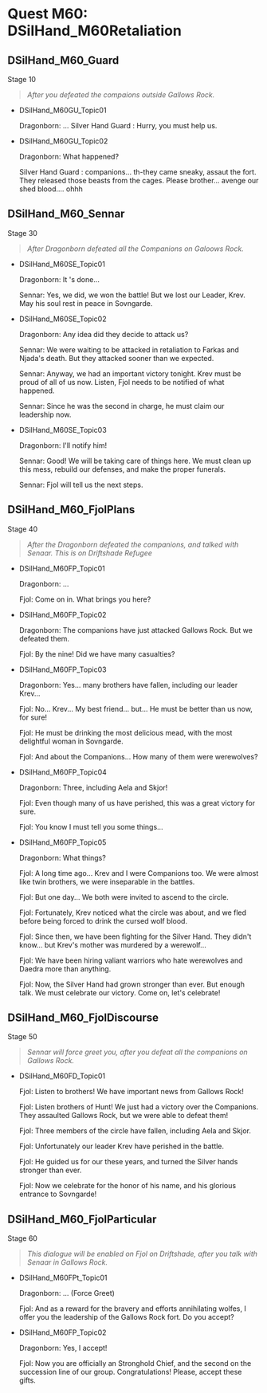 # Quest M60: DSilHand_M60Retaliation

## DSilHand_M60_Guard
Stage 10

> _After you defeated the compaions outside Gallows Rock._

* DSilHand_M60GU_Topic01

    Dragonborn: ...
    Silver Hand Guard : Hurry, you must help us.

* DSilHand_M60GU_Topic02

    Dragonborn: What happened?
    
    Silver Hand Guard : companions... th-they came sneaky, assaut the fort. They released those beasts from the cages. Please brother... avenge our shed blood.... ohhh

## DSilHand_M60_Sennar
Stage 30

> _After Dragonborn defeated all the Companions on Galoows Rock._

* DSilHand_M60SE_Topic01

    Dragonborn: It 's done...
    
    Sennar: Yes, we did, we won the battle! But we lost our Leader, Krev. May his soul rest in peace in Sovngarde.

* DSilHand_M60SE_Topic02

    Dragonborn: Any idea did they decide to attack us? 
    
    Sennar: We were waiting to be attacked in retaliation to Farkas and Njada's death. But they attacked sooner than we expected. 
    
    Sennar: Anyway, we had an important victory tonight. Krev must be proud of all of us now. Listen, Fjol needs to be notified of what happened. 
    
    Sennar: Since he was the second in charge, he must claim our leadership now.  

* DSilHand_M60SE_Topic03

    Dragonborn: I'll notify him!

    Sennar: Good! We will be taking care of things here. We must clean up this mess, rebuild our defenses, and make the proper funerals. 

    Sennar: Fjol will tell us the next steps.

## DSilHand_M60_FjolPlans
Stage 40

> _After the Dragonborn defeated the companions, and talked with Senaar. This is on Driftshade Refugee_

* DSilHand_M60FP_Topic01

    Dragonborn: ...

    Fjol: Come on in. What brings you here?

* DSilHand_M60FP_Topic02

    Dragonborn: The companions have just attacked Gallows Rock. But we defeated them. 

    Fjol: By the nine! Did we have many casualties?

* DSilHand_M60FP_Topic03

    Dragonborn: Yes... many brothers  have fallen, including our leader Krev...

    Fjol: No... Krev... My best friend... but... He must be  better  than us now, for sure! 

    Fjol: He must be drinking the most delicious mead, with the most delightful woman in Sovngarde. 

    Fjol: And about the Companions... How many of them were werewolves? 

* DSilHand_M60FP_Topic04

    Dragonborn: Three, including  Aela and Skjor!

    Fjol: Even though many of us have perished, this was a great victory for sure.

    Fjol: You know I must tell you some things... 

* DSilHand_M60FP_Topic05

    Dragonborn: What things?

    Fjol: A long time ago... Krev and I were Companions too. We were almost like twin brothers, we were inseparable in the battles. 

    Fjol: But one day...  We both were invited to ascend to the circle. 

    Fjol: Fortunately, Krev noticed what the circle was about, and we fled before being forced to drink the cursed wolf blood. 

    Fjol: Since then, we have been fighting for the Silver Hand. They didn't know... but Krev's mother was murdered by a werewolf... 

    Fjol: We have been hiring valiant warriors who hate werewolves and Daedra more than anything.  

    Fjol: Now, the Silver Hand had grown stronger than ever.  But enough talk. We must celebrate our victory.  Come on, let's celebrate!

## DSilHand_M60_FjolDiscourse
Stage 50

> _Sennar will force greet you, after you defeat all the companions on Gallows Rock._

* DSilHand_M60FD_Topic01

    Fjol: Listen to brothers! We have important news from Gallows Rock!

    Fjol: Listen brothers of Hunt! We just had a victory over the Companions. They assaulted Gallows Rock, but we were able to defeat them! 

    Fjol: Three members of the circle have fallen, including Aela and Skjor.

    Fjol: Unfortunately our leader Krev have perished in the battle. 

    Fjol: He guided us for our these years, and turned the Silver hands stronger than ever.

    Fjol: Now we celebrate for the honor of his name, and his glorious entrance to Sovngarde!

## DSilHand_M60_FjolParticular
Stage 60

> _This dialogue will be enabled on Fjol on Driftshade, after you talk with Senaar in Gallows Rock._

* DSilHand_M60FPt_Topic01

    Dragonborn: ... (Force Greet)

    Fjol: And as a reward for the bravery and efforts annihilating wolfes, I offer you the leadership of the Gallows Rock fort. Do you accept?

* DSilHand_M60FP_Topic02

    Dragonborn: Yes, I accept!

    Fjol: Now you are officially an Stronghold Chief, and the second on the succession line of our group. Congratulations! Please, accept these gifts.

